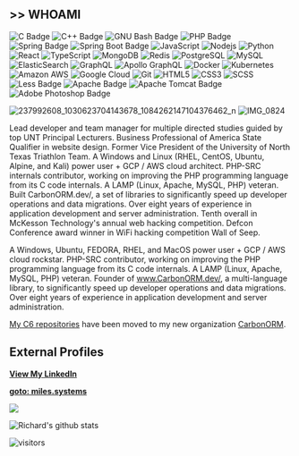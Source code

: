## >> WHOAMI
<!-- https://badges.pages.dev/ -->
![C Badge](https://img.shields.io/badge/C-A8B9CC?style=flat&logo=c&logoColor=fff&style=for-the-badge)
![C++ Badge](https://img.shields.io/badge/C%2B%2B-00599C?style=flat&logo=cplusplus&logoColor=fff&style=flat)
![GNU Bash Badge](https://img.shields.io/badge/GNU%20Bash-4EAA25?style=flat&logo=gnubash&logoColor=fff&style=for-the-badge)
![PHP Badge](https://img.shields.io/badge/PHP-777BB4?style=flat&logo=php&logoColor=fff&style=for-the-badge)
![Spring Badge](https://img.shields.io/badge/Spring-6DB33F?style=flat&logo=spring&logoColor=fff&style=for-the-badge)
![Spring Boot Badge](https://img.shields.io/badge/Spring%20Boot-6DB33F?style=flat&logo=springboot&logoColor=fff&style=for-the-badge)
![JavaScript](https://img.shields.io/badge/-JavaScript-323330?style=flat&logo=javascript&logoColor=white)
![Nodejs](https://img.shields.io/badge/-Nodejs-68a063?style=flat&logo=Node.js&logoColor=white)
![Python](https://img.shields.io/badge/-Python-4B8BBE?style=flat&logo=Python&logoColor=white)
![React](https://img.shields.io/badge/-React-323330?style=flat&logo=react&logoColor=white)
![TypeScript](https://img.shields.io/badge/-TypeScript-007ACC?style=flat&logo=typescript&logoColor=white)
![MongoDB](https://img.shields.io/badge/-MongoDB-4DB33D?style=flat&logo=mongodb&logoColor=white)
![Redis](https://img.shields.io/badge/-Redis-D82C20?style=flat&logo=Redis&logoColor=white)
![PostgreSQL](https://img.shields.io/badge/-PostgreSQL-336791?style=flat&logo=postgresql&logoColor=white)
![MySQL](https://img.shields.io/badge/-MySQL-00758F?style=flat&logo=mysql&logoColor=white)
![ElasticSearch](https://img.shields.io/badge/-ElasticSearch-005571?style=flat&logo=elasticsearch&logoColor=white)
![GraphQL](https://img.shields.io/badge/-GraphQL-E10098?style=flat&logo=graphql&logoColor=white)
![Apollo GraphQL](https://img.shields.io/badge/-Apollo%20GraphQL-311C87?style=flat&logo=apollo-graphql&logoColor=white)
![Docker](https://img.shields.io/badge/-Docker-384d54?style=flat&logo=docker&logoColor=white)
![Kubernetes](https://img.shields.io/badge/-Kubernetes-326ce5?style=flat&logo=kubernetes&logoColor=white)
![Amazon AWS](https://img.shields.io/badge/Amazon%20AWS-FF9900?style=flat&logo=amazon-aws&logoColor=white)
![Google Cloud](https://img.shields.io/badge/Google%20Cloud-4285F4?style=flat&logo=google-cloud&logoColor=white)
![Git](https://img.shields.io/badge/-Git-f34f29?style=flat&logo=git&logoColor=white)
![HTML5](https://img.shields.io/badge/-HTML5-f06529?style=flat&logo=html5&logoColor=white)
![CSS3](https://img.shields.io/badge/-CSS3-264de4?style=flat&logo=css3&logoColor=white)
![SCSS](https://img.shields.io/badge/-SCSS-CC6699?style=flat&logo=sass&logoColor=white)
![Less Badge](https://img.shields.io/badge/Less-1D365D?style=flat&logo=less&logoColor=fff&style=for-the-badge)
![Apache Badge](https://img.shields.io/badge/Apache-D22128?style=flat&logo=apache&logoColor=fff&style=for-the-badge)
![Apache Tomcat Badge](https://img.shields.io/badge/Apache%20Tomcat-F8DC75?style=flat&logo=apachetomcat&logoColor=000&style=for-the-badge)
![Adobe Photoshop Badge](https://img.shields.io/badge/Adobe%20Photoshop-31A8FF?style=flat&logo=adobephotoshop&logoColor=fff&style=for-the-badge)

![237992608_1030623704143678_1084262147104376462_n](https://github.com/RichardTMiles/RichardTMiles/assets/9538357/054cb8dc-7361-46f6-b6ac-f8c49d0e64b3) ![IMG_0824](https://github.com/RichardTMiles/RichardTMiles/assets/9538357/d9d9cbd4-7c98-421a-9cab-474de9ea3157) 


Lead developer and team manager for multiple directed studies guided by top UNT Principal Lecturers. Business Professional of America State Qualifier in website design. Former Vice President of the University of North Texas Triathlon Team. A Windows and Linux (RHEL, CentOS, Ubuntu, Alpine, and Kali) power user + GCP / AWS cloud architect. PHP-SRC internals contributor, working on improving the PHP programming language from its C code internals. A LAMP (Linux, Apache, MySQL, PHP) veteran. Built CarbonORM.dev/, a set of libraries to significantly speed up developer operations and data migrations. Over eight years of experience in application development and server administration. Tenth overall in McKesson Technology's annual web hacking competition. Defcon Conference award winner in WiFi hacking competition Wall of Seep.

A Windows, Ubuntu,
FEDORA, RHEL, and MacOS power user + GCP / AWS cloud rockstar. PHP-SRC contributor, working on
improving the PHP programming language from its C code internals. A LAMP (Linux, Apache, MySQL, PHP)
veteran. Founder of www.CarbonORM.dev/, a multi-language library, to significantly speed up developer
operations and data migrations. Over eight years of experience in application development and server
administration.



[My C6 repositories](https://github.com/orgs/CarbonORM/repositories) have been moved to my new organization [CarbonORM](https://github.com/orgs/CarbonORM).

## External Profiles
[**View My LinkedIn**](https://www.linkedin.com/in/richardtmiles/)

[**goto: miles.systems**](https://miles.systems/)


<img src="https://github-readme-streak-stats.herokuapp.com/?user=richardtmiles"></img>


![Richard's github stats](https://github-readme-stats.vercel.app/api/top-langs/?username=richardtmiles&theme=radical&layout=compact) 

<p align="left">
<img src="https://visitor-badge.laobi.icu/badge?page_id=richardtmiles.richardtmiles" alt="visitors"/>
</p>

